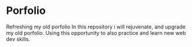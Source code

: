 # Porfolio
Refreshing my old porfolio
In this repository i will rejuvenate, and upgrade my old porfolio.
Using this opportunity to also practice and learn new web dev skills.
